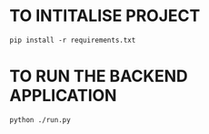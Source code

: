 # TO INTITALISE PROJECT
`pip install -r requirements.txt`

# TO RUN THE BACKEND APPLICATION
`python ./run.py`

